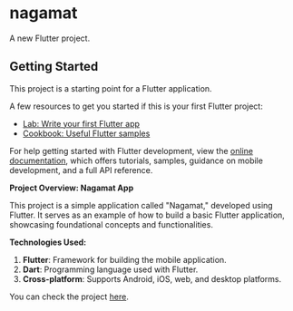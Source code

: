 # nagamat

A new Flutter project.

## Getting Started

This project is a starting point for a Flutter application.

A few resources to get you started if this is your first Flutter project:

- [Lab: Write your first Flutter app](https://docs.flutter.dev/get-started/codelab)
- [Cookbook: Useful Flutter samples](https://docs.flutter.dev/cookbook)

For help getting started with Flutter development, view the
[online documentation](https://docs.flutter.dev/), which offers tutorials,
samples, guidance on mobile development, and a full API reference.



**Project Overview: Nagamat App**

This project is a simple application called "Nagamat," developed using Flutter. It serves as an example of how to build a basic Flutter application, showcasing foundational concepts and functionalities.

**Technologies Used:**
1. **Flutter**: Framework for building the mobile application.
2. **Dart**: Programming language used with Flutter.
3. **Cross-platform**: Supports Android, iOS, web, and desktop platforms.

You can check the project [here](https://github.com/almoneim80/nagamat-app).
